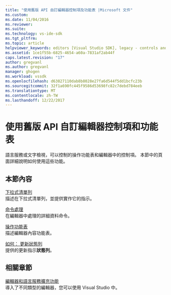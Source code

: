 ```yaml
---
title: "使用舊版 API 自訂編輯器控制項及功能表 |Microsoft 文件"
ms.custom: 
ms.date: 11/04/2016
ms.reviewer: 
ms.suite: 
ms.technology: vs-ide-sdk
ms.tgt_pltfrm: 
ms.topic: article
helpviewer_keywords: editors [Visual Studio SDK], legacy - controls and menus
ms.assetid: 1ce1f55b-6825-4654-a60a-7831af2ab44f
caps.latest.revision: "17"
author: gregvanl
ms.author: gregvanl
manager: ghogen
ms.workload: vssdk
ms.openlocfilehash: d63827110dab8b8028e27fa6d544f5dd1bcfc23b
ms.sourcegitcommit: 32f1a690fc445f9586d53698fc82c7debd784eeb
ms.translationtype: MT
ms.contentlocale: zh-TW
ms.lasthandoff: 12/22/2017
---
```

# <a name="customizing-editor-controls-and-menus-by-using-the-legacy-api"></a>使用舊版 API 自訂編輯器控制項和功能表
語言服務或文字檢視，可以控制的操作功能表和編輯器中的控制項。 本節中的頁面詳細說明如何使用這些功能。  
  
## <a name="in-this-section"></a>本節內容  
 [下拉式清單列](../extensibility/drop-down-bar.md)  
 描述在下拉式清單列，並提供實作它的指示。  
  
 [命令處理](../extensibility/command-handling.md)  
 在編輯器中處理的詳細資料命令。  
  
 [操作功能表](../extensibility/context-menus.md)  
 描述編輯器內容功能表。  
  
 [如何： 更新狀態列](../extensibility/how-to-update-the-status-bar.md)  
 提供的更新指示**狀態列**。  
  
## <a name="related-sections"></a>相關章節  
 [編輯器和語言服務擴充功能](../extensibility/editor-and-language-service-extensions.md)  
 導入了不同類型的編輯器，您可以使用 Visual Studio 中。
